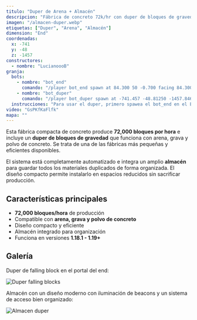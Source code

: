 ```yaml
---
titulo: "Duper de Arena + Almacén"
descripcion: "Fábrica de concreto 72k/hr con duper de bloques de gravedad que duplique arena, grava y polvo de concreto"
imagen: "/almacen-duper.webp"
etiquetas: ["Duper", "Arena", "Almacén"]
dimension: "End"
coordenadas:
  x: -741
  y: -48
  z: -1457
constructores:
  - nombre: "LucianoooB"
granja:
  bots:
    - nombre: "bot_end"
      comando: "/player bot_end spawn at 84.300 50 -0.700 facing 84.300 -0.700 in minecraft:the_end"
    - nombre: "bot_duper"
      comando: "/player bot_duper spawn at -741.457 -48.81250 -1457.846 facing 178.9 20.2 in minecraft:overworld"
  instrucciones: "Para usar el duper, primero spawea el bot_end en el End con el comando indicado, y luego spawea el bot_duper en el Overworld. Una vez activados ambos bots, toca el notabook del centro de duper para comenzar duplicar bloques de gravedad. Para apagar o encender el duper, usa el comando `/player bot_duper use once`."
video: "GsPKfKaFlfk"
mapa: ""
---
```


Esta fábrica compacta de concreto produce **72,000 bloques por hora** e incluye un **duper de bloques de gravedad** que funciona con arena, grava y polvo de concreto. Se trata de una de las fábricas más pequeñas y eficientes disponibles.

El sistema está completamente automatizado e integra un amplio **almacén** para guardar todos los materiales duplicados de forma organizada. El diseño compacto permite instalarlo en espacios reducidos sin sacrificar producción.

## Características principales

- **72,000 bloques/hora** de producción
- Compatible con **arena, grava y polvo de concreto**
- Diseño compacto y eficiente
- Almacén integrado para organización
- Funciona en versiones **1.18.1 - 1.19+**

## Galería

Duper de falling block en el portal del end:

![Duper falling blocks](/duper-falling-blocks.webp)

Almacén con un diseño moderno con iluminación de beacons y un sistema de acceso bien organizado:

![Almacen duper](/almacen-duper.webp)

